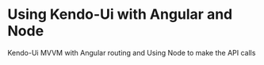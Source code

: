 ﻿# Using Kendo-Ui with Angular and Node
﻿Kendo-Ui MVVM with Angular routing and Using Node to make the API calls


